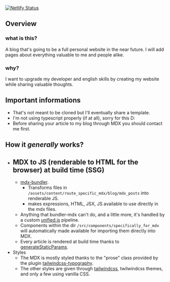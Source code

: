 [![Netlify Status](https://api.netlify.com/api/v1/badges/0b89a47a-8aa0-4678-b1ab-e56bbbf09af7/deploy-status)](https://app.netlify.com/sites/edondigital/deploys)

## Overview

### what is this?
A blog that's going to be a full personal website in the near future. I will add pages about everything valuable to me and people alike.
### why?
I want to upgrade my developer and english skills by creating my website while sharing valuable thoughts.

## Important informations
- That's not meant to be cloned but I'll eventually share a template.
- I'm not using typescript properly (if at all), sorry for this D:
- Before sharing your article to my blog through MDX you should contact me first.

## How it *generally* works?
- MDX to JS (renderable to HTML for the browser) at build time (SSG)
  - 
  - [mdx-bundler](https://github.com/kentcdodds/mdx-bundler).
    - Transforms files in `/assets/content/route_specific_mdx/blog/mdx_posts` into renderable JS.
    - makes expressions, HTML, JSX, JS available to use directly in the mdx files.
  - Anything that bundler-mdx can't do, and a little more, it's handled by a custom [unified.js](https://unifiedjs.com) pipeline.
  - Components within the dir `/src/components/specifically_for_mdx` will automatically made available for importing them directly into MDX.
  - Every article is rendered at build time thanks to [generateStaticParams](https://nextjs.org/docs/app/api-reference/functions/generate-static-params).
- Styles
  - The MDX is mostly styled thanks to the "prose" class provided by the plugin [tailwindcss-typography](https://www.npmjs.com/package/@tailwindcss/typography). 
  - The other styles are given through [tailwindcss](https://tailwindcss.com/), twilwindcss themes, and only a few using vanilla CSS.